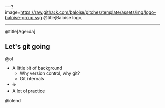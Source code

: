 ---?image=https://raw.githack.com/baloise/pitches/template/assets/img/logo-baloise-group.svg
@title[Baloise logo]

---
@title[Agenda]
## Let's git going

@ol

- A little bit of background
  -  Why version control, why git?
  -  Git internals
- ☕
- A lot of practice

@olend

 


